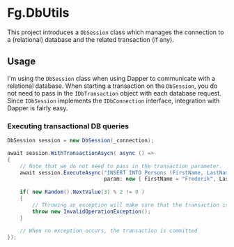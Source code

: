 # Fg.DbUtils

This project introduces a `DbSession` class which manages the connection to a (relational) database and the related transaction (if any).

## Usage

I'm using the `DbSession` class when using Dapper to communicate with a relational database.  When starting a transaction on the `DbSession`, you do not need to pass in the `IDbTransaction` object with each database request.
Since `IDbSession` implements the `IDbConnection` interface, integration with Dapper is fairly easy.

### Executing transactional DB queries

```csharp
DbSession session = new DbSession(_connection);

await session.WithTransactionAsycn( async () => 
{
    // Note that we do not need to pass in the transaction parameter.
    await session.ExecuteAsync("INSERT INTO Persons (FirstName, LastName) VALUES (@FirstName, @LastName)",
                               param: new { FirstName = "Frederik", LastName = "Gheysels" });
                               
    if( new Random().NextValue(3) % 2 != 0 )
    {
        // Throwing an exception will make sure that the transaction is rollbacked.
        throw new InvalidOperationException();
    }
                               
    // When no exception occurs, the transaction is committed
});
```
